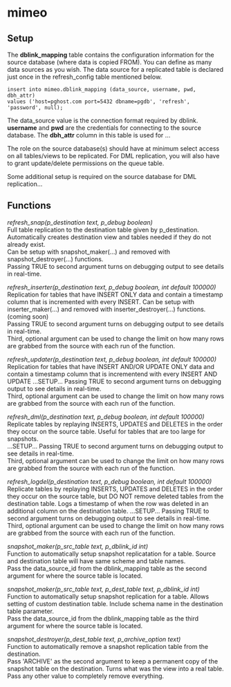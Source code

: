 mimeo
=====

Setup
-----

The **dblink_mapping** table contains the configuration information for the source database (where data is copied FROM). You can define as many data sources as you wish. The data source for a replicated table is declared just once in the refresh_config table mentioned below.

    insert into mimeo.dblink_mapping (data_source, username, pwd, dbh_attr) 
    values ('host=pghost.com port=5432 dbname=pgdb', 'refresh', 'password', null);

The data_source value is the connection format required by dblink.
**username** and **pwd** are the credentials for connecting to the source database.
The **dbh_attr** column in this table is used for ...

The role on the source database(s) should have at minimum select access on all tables/views to be replicated. For DML replication, you will also have to grant update/delete permissions on the queue table.

Some additional setup is required on the source database for DML replication...

Functions
---------

*refresh_snap(p_destination text, p_debug boolean)*  
    Full table replication to the destination table given by p_destination. Automatically creates destination view and tables needed if they do not already exist.  
    Can be setup with snapshot_maker(...) and removed with snapshot_destroyer(...) functions.  
    Passing TRUE to second argument turns on debugging output to see details in real-time.  

*refresh_inserter(p_destination text, p_debug boolean, int default 100000)*  
    Replication for tables that have INSERT ONLY data and contain a timestamp column that is incremented with every INSERT.
    Can be setup with inserter_maker(...) and removed with inserter_destroyer(...) functions. (coming soon)  
    Passing TRUE to second argument turns on debugging output to see details in real-time.  
    Third, optional argument can be used to change the limit on how many rows are grabbed from the source with each run of the function.
    
*refresh_updater(p_destination text, p_debug boolean, int default 100000)*  
    Replication for tables that have INSERT AND/OR UPDATE ONLY data and contain a timestamp column that is incrementend with every INSERT AND UPDATE
    ...SETUP...
    Passing TRUE to second argument turns on debugging output to see details in real-time.  
    Third, optional argument can be used to change the limit on how many rows are grabbed from the source with each run of the function.

*refresh_dml(p_destination text, p_debug boolean, int default 100000)*  
    Replicate tables by replaying INSERTS, UPDATES and DELETES in the order they occur on the source table. Useful for tables that are too large for snapshots.  
    ...SETUP...
    Passing TRUE to second argument turns on debugging output to see details in real-time.  
    Third, optional argument can be used to change the limit on how many rows are grabbed from the source with each run of the function.

*refresh_logdel(p_destination text, p_debug boolean, int default 100000)*  
    Replicate tables by replaying INSERTS, UPDATES and DELETES in the order they occur on the source table, but DO NOT remove deleted tables from the destination table.
    Logs a timestamp of when the row was deleted in an additional column on the destination table.
    ...SETUP...
    Passing TRUE to second argument turns on debugging output to see details in real-time.  
    Third, optional argument can be used to change the limit on how many rows are grabbed from the source with each run of the function.

*snapshot_maker(p_src_table text, p_dblink_id int)*  
    Function to automatically setup snapshot replicatation for a table. Source and destination table will have same scheme and table names.  
    Pass the data_source_id from the dblink_mapping table as the second argument for where the source table is located.

*snapshot_maker(p_src_table text, p_dest_table text, p_dblink_id int)*  
    Function to automatically setup snapshot replication for a table. Allows setting of custom destination table. Include schema name in the destination table parameter.  
    Pass the data_source_id from the dblink_mapping table as the third argument for where the source table is located.

*snapshot_destroyer(p_dest_table text, p_archive_option text)*  
    Function to automatically remove a snapshot replication table from the destination.  
    Pass 'ARCHIVE' as the second argument to keep a permanent copy of the snapshot table on the destination. Turns what was the view into a real table. 
    Pass any other value to completely remove everything.
    
    
